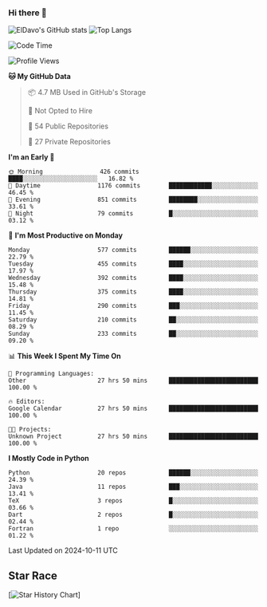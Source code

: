 ### Hi there 👋
![ElDavo's GitHub stats](https://github-readme-stats.vercel.app/api?username=ElDavoo&show_icons=true&theme=chartreuse-dark)
![Top Langs](https://github-readme-stats.vercel.app/api/top-langs/?username=ElDavoo&theme=chartreuse-dark&layout=compact)

<!--START_SECTION:waka-->
![Code Time](http://img.shields.io/badge/Code%20Time-1%2C970%20hrs%2023%20mins-blue)

![Profile Views](http://img.shields.io/badge/Profile%20Views-1-blue)

**🐱 My GitHub Data** 

> 📦 4.7 MB Used in GitHub's Storage 
 > 
> 🚫 Not Opted to Hire
 > 
> 📜 54 Public Repositories 
 > 
> 🔑 27 Private Repositories 
 > 
**I'm an Early 🐤** 

```text
🌞 Morning                426 commits         ████░░░░░░░░░░░░░░░░░░░░░   16.82 % 
🌆 Daytime                1176 commits        ████████████░░░░░░░░░░░░░   46.45 % 
🌃 Evening                851 commits         ████████░░░░░░░░░░░░░░░░░   33.61 % 
🌙 Night                  79 commits          █░░░░░░░░░░░░░░░░░░░░░░░░   03.12 % 
```
📅 **I'm Most Productive on Monday** 

```text
Monday                   577 commits         ██████░░░░░░░░░░░░░░░░░░░   22.79 % 
Tuesday                  455 commits         ████░░░░░░░░░░░░░░░░░░░░░   17.97 % 
Wednesday                392 commits         ████░░░░░░░░░░░░░░░░░░░░░   15.48 % 
Thursday                 375 commits         ████░░░░░░░░░░░░░░░░░░░░░   14.81 % 
Friday                   290 commits         ███░░░░░░░░░░░░░░░░░░░░░░   11.45 % 
Saturday                 210 commits         ██░░░░░░░░░░░░░░░░░░░░░░░   08.29 % 
Sunday                   233 commits         ██░░░░░░░░░░░░░░░░░░░░░░░   09.20 % 
```


📊 **This Week I Spent My Time On** 

```text
💬 Programming Languages: 
Other                    27 hrs 50 mins      █████████████████████████   100.00 % 

🔥 Editors: 
Google Calendar          27 hrs 50 mins      █████████████████████████   100.00 % 

🐱‍💻 Projects: 
Unknown Project          27 hrs 50 mins      █████████████████████████   100.00 % 
```

**I Mostly Code in Python** 

```text
Python                   20 repos            ██████░░░░░░░░░░░░░░░░░░░   24.39 % 
Java                     11 repos            ███░░░░░░░░░░░░░░░░░░░░░░   13.41 % 
TeX                      3 repos             █░░░░░░░░░░░░░░░░░░░░░░░░   03.66 % 
Dart                     2 repos             █░░░░░░░░░░░░░░░░░░░░░░░░   02.44 % 
Fortran                  1 repo              ░░░░░░░░░░░░░░░░░░░░░░░░░   01.22 % 
```




 Last Updated on 2024-10-11 UTC
<!--END_SECTION:waka-->

## Star Race

[![Star History Chart](https://api.star-history.com/svg?repos=ElDavoo/WhatsApp-Crypt14-Crypt15-Decrypter,ElDavoo/TuringOS,EliteAndroidApps/WhatsApp-Crypt12-Decrypter,KnugiHK/Whatsapp-Chat-Exporter&type=Date)]
